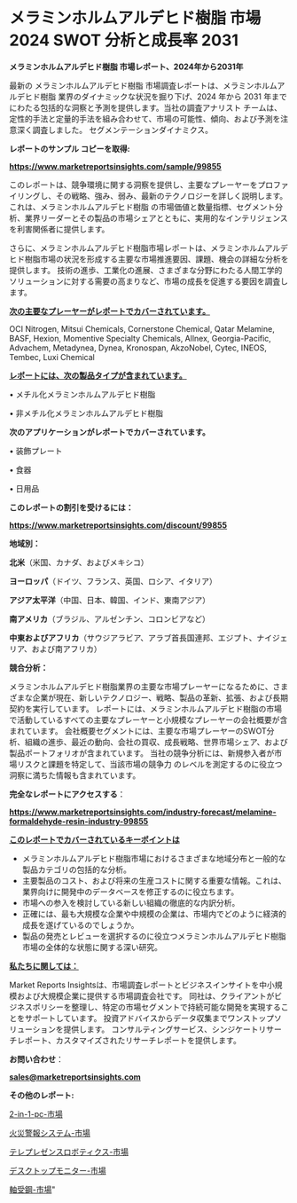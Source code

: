 # メラミンホルムアルデヒド樹脂 市場 2024 SWOT 分析と成長率 2031

<strong>メラミンホルムアルデヒド樹脂 市場レポート、2024年から2031年</strong>

最新の メラミンホルムアルデヒド樹脂 市場調査レポートは、メラミンホルムアルデヒド樹脂 業界のダイナミックな状況を掘り下げ、2024 年から 2031 年までにわたる包括的な洞察と予測を提供します。当社の調査アナリスト チームは、定性的手法と定量的手法を組み合わせて、市場の可能性、傾向、および予測を注意深く調査しました。 セグメンテーションダイナミクス。



<strong>レポートのサンプル コピーを取得:</strong> <a href=https://www.marketreportsinsights.com/sample/99855>

<strong><u>https://www.marketreportsinsights.com/sample/99855</u></strong></a>

このレポートは、競争環境に関する洞察を提供し、主要なプレーヤーをプロファイリングし、その戦略、強み、弱み、最新のテクノロジーを詳しく説明します。 これは、メラミンホルムアルデヒド樹脂 の市場価値と数量指標、セグメント分析、業界リーダーとその製品の市場シェアとともに、実用的なインテリジェンスを利害関係者に提供します。

さらに、メラミンホルムアルデヒド樹脂市場レポートは、メラミンホルムアルデヒド樹脂市場の状況を形成する主要な市場推進要因、課題、機会の詳細な分析を提供します。 技術の進歩、工業化の進展、さまざまな分野にわたる人間工学的ソリューションに対する需要の高まりなど、市場の成長を促進する要因を調査します。



<strong><u>次の主要なプレーヤーがレポートでカバーされています。</u></strong>

OCI Nitrogen, Mitsui Chemicals, Cornerstone Chemical, Qatar Melamine, BASF, Hexion, Momentive Specialty Chemicals, Allnex, Georgia-Pacific, Advachem, Metadynea, Dynea, Kronospan, AkzoNobel, Cytec, INEOS, Tembec, Luxi Chemical



<strong><u><b>レポートには、次の製品タイプが含まれています。</b></u></strong>

• メチル化メラミンホルムアルデヒド樹脂

• 非メチル化メラミンホルムアルデヒド樹脂



<strong><b>次のアプリケーションがレポートでカバーされています。</b></strong>

• 装飾プレート

• 食器

• 日用品



<strong><b>このレポートの割引を受けるには：</b></strong><a href=https://www.marketreportsinsights.com/discount/99855>

<strong><u>https://www.marketreportsinsights.com/discount/99855</u></strong></a>



<strong>地域別：</strong>



<strong>北米</strong>（米国、カナダ、およびメキシコ）



<strong>ヨーロッパ</strong>（ドイツ、フランス、英国、ロシア、イタリア）



<strong>アジア太平洋</strong>（中国、日本、韓国、インド、東南アジア）



<strong>南アメリカ</strong>（ブラジル、アルゼンチン、コロンビアなど）



<strong>中東およびアフリカ</strong>（サウジアラビア、アラブ首長国連邦、エジプト、ナイジェリア、および南アフリカ）



<strong>競合分析：</strong>

メラミンホルムアルデヒド樹脂業界の主要な市場プレーヤーになるために、さまざまな企業が現在、新しいテクノロジー、戦略、製品の革新、拡張、および長期契約を実行しています。 レポートには、メラミンホルムアルデヒド樹脂の市場で活動しているすべての主要なプレーヤーと小規模なプレーヤーの会社概要が含まれています。 会社概要セグメントには、主要な市場プレーヤーのSWOT分析、組織の進歩、最近の動向、会社の買収、成長戦略、世界市場シェア、および製品ポートフォリオが含まれています。 当社の競争分析には、新規参入者が市場リスクと課題を特定して、当該市場の競争力 のレベルを測定するのに役立つ洞察に満ちた情報も含まれています。



<strong>完全なレポートにアクセスする</strong>：

<a href=https://www.marketreportsinsights.com/industry-forecast/melamine-formaldehyde-resin-industry-99855>

<strong><u>https://www.marketreportsinsights.com/industry-forecast/melamine-formaldehyde-resin-industry-99855</u></strong></a>



<strong><u><b>このレポートでカバーされているキーポイントは</b></u></strong>
<ul>
  <li>メラミンホルムアルデヒド樹脂市場におけるさまざまな地域分布と一般的な製品カテゴリの包括的な分析。</li>
  <li>主要製品のコスト、および将来の生産コストに関する重要な情報。これは、業界向けに開発中のデータベースを修正するのに役立ちます。</li>
  <li>市場への参入を検討している新しい組織の徹底的な内訳分析。</li>
  <li>正確には、最も大規模な企業や中規模の企業は、市場内でどのように経済的成長を遂げているのでしょうか。</li>
  <li>製品の発売とレビューを選択するのに役立つメラミンホルムアルデヒド樹脂市場の全体的な状態に関する深い研究。</li>
</ul>


<strong><u><b>私たちに関しては：</b></u></strong>

Market Reports Insightsは、市場調査レポートとビジネスインサイトを中小規模および大規模企業に提供する市場調査会社です。 同社は、クライアントがビジネスポリシーを整理し、特定の市場セグメントで持続可能な開発を実現することをサポートしています。 投資アドバイスからデータ収集までワンストップソリューションを提供します。 コンサルティングサービス、シンジケートリサーチレポート、カスタマイズされたリサーチレポートを提供します。



<strong><b>お問い合わせ</b></strong>：

<a href=mailto:sales@marketreportsinsights.com>

<strong><u>sales@marketreportsinsights.com</u></strong></a>



<strong>その他のレポート:</strong>

<a href=https://www.linkedin.com/pulse/2-in-1-pc-市場-2023-年のダイナミクスとビジネストレンド-2030-market-tribunal-xnayf/>2-in-1-pc-市場</a>

<a href=https://www.linkedin.com/pulse/火災警報システム-市場-2023-競争分析と事業成長-2030-pr-news-hub-me85f/>火災警報システム-市場</a>

<a href=https://www.linkedin.com/pulse/テレプレゼンスロボティクス-市場-2023-年のダイナミクスとビジネストレンド-zdw4f/>テレプレゼンスロボティクス-市場</a>

<a href=https://www.linkedin.com/pulse/デスクトップモニター-市場-2023-総合分析と事業成長戦略-2030-pr-news-hub-11aqf/>デスクトップモニター-市場</a>

<a href=https://www.linkedin.com/pulse/軸受鋼-市場-2023-swot-分析と最新イノベーション-2030-sbejc/>軸受鋼-市場</a>"
